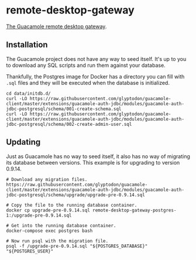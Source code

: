 # remote-desktop-gateway

[The Guacamole remote desktop gateway](https://guacamole.apache.org/).

## Installation

The Guacamole project does not have any way to seed itself. It's up to you to
download any SQL scripts and run them against your database.

Thankfully, the Postgres image for Docker has a directory you can fill with
`.sql` files and they will be executed when the database is initialized.

```shell
cd data/initdb.d/
curl -LO https://raw.githubusercontent.com/glyptodon/guacamole-client/master/extensions/guacamole-auth-jdbc/modules/guacamole-auth-jdbc-postgresql/schema/001-create-schema.sql
curl -LO https://raw.githubusercontent.com/glyptodon/guacamole-client/master/extensions/guacamole-auth-jdbc/modules/guacamole-auth-jdbc-postgresql/schema/002-create-admin-user.sql
```

## Updating

Just as Guacamole has no way to seed itself, it also has no way of migrating
its database between versions. This example is for upgrading to version 0.9.14.

```shell
# Download any migration files.
https://raw.githubusercontent.com/glyptodon/guacamole-client/master/extensions/guacamole-auth-jdbc/modules/guacamole-auth-jdbc-postgresql/schema/upgrade/upgrade-pre-0.9.14.sql

# Copy the file to the running database container.
docker cp upgrade-pre-0.9.14.sql remote-desktop-gateway-postgres-1:/upgrade-pre-0.9.14.sql

# Get into the running database container.
docker-compose exec postgres bash

# Now run psql with the migration file.
psql -f /upgrade-pre-0.9.14.sql "${POSTGRES_DATABASE}" "${POSTGRES_USER}"
```
